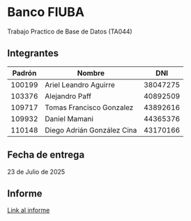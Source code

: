 # Banco FIUBA

Trabajo Practico de Base de Datos (TA044)

## Integrantes

| Padrón | Nombre                     | DNI      |
| ------ | -------------------------- | -------- |
| 100199 | Ariel Leandro Aguirre      | 38047275 |
| 103376 | Alejandro Paff             | 40892509 |
| 109717 | Tomas Francisco Gonzalez   | 43892616 |
| 109932 | Daniel Mamani              | 44365376 |
| 110148 | Diego Adrián González Cina | 43170166 |

## Fecha de entrega

23 de Julio de 2025

## Informe

[Link al informe](./informe.pdf)